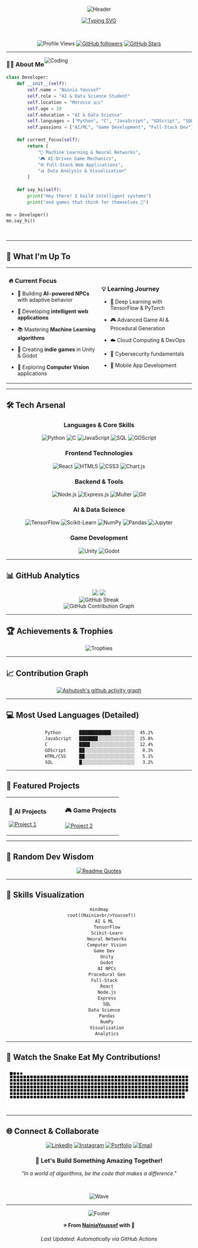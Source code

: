 <div align="center">

![Header](https://capsule-render.vercel.app/api?type=waving&color=gradient&customColorList=6,11,20&height=300&section=header&text=Nainia%20Youssef&fontSize=80&fontColor=fff&animation=fadeIn&fontAlignY=38&desc=AI%20Engineer%20%7C%20Game%20Developer%20%7C%20Data%20Scientist&descAlignY=55&descAlign=50)

</div>

<div align="center">
  
[![Typing SVG](https://readme-typing-svg.demolab.com?font=Fira+Code&weight=600&size=28&duration=3000&pause=1000&color=6366F1&center=true&vCenter=true&multiline=false&repeat=true&width=800&height=100&lines=Building+AI-Powered+Games+%F0%9F%8E%AE;Crafting+Intelligent+Applications+%F0%9F%A4%96;Turning+Data+Into+Insights+%F0%9F%93%8A;Creating+The+Future%2C+One+Line+At+A+Time+%E2%9C%A8)](https://git.io/typing-svg)

<br>

![Profile Views](https://komarev.com/ghpvc/?username=NainiaYoussef&color=6366f1&style=flat-square&label=Profile+Views)
[![GitHub followers](https://img.shields.io/github/followers/NainiaYoussef?label=Followers&style=flat-square&color=8b5cf6)](https://github.com/NainiaYoussef)
[![GitHub Stars](https://img.shields.io/github/stars/NainiaYoussef?label=Stars&style=flat-square&color=a855f7)](https://github.com/NainiaYoussef)

</div>

---

<img align="right" alt="Coding" width="400" src="https://raw.githubusercontent.com/abhisheknaiidu/abhisheknaiidu/master/code.gif">

### 👨‍💻 About Me

```python
class Developer:
    def __init__(self):
        self.name = "Nainia Youssef"
        self.role = "AI & Data Science Student"
        self.location = "Morocco 🇲🇦"
        self.age = 20
        self.education = "AI & Data Science"
        self.languages = ["Python", "C", "JavaScript", "GDScript", "SQL"]
        self.passions = ["AI/ML", "Game Development", "Full-Stack Dev"]
        
    def current_focus(self):
        return [
            "🤖 Machine Learning & Neural Networks",
            "🎮 AI-Driven Game Mechanics",
            "🌐 Full-Stack Web Applications",
            "📊 Data Analysis & Visualization"
        ]
    
    def say_hi(self):
        print("Hey there! I build intelligent systems")
        print("and games that think for themselves 🚀")

me = Developer()
me.say_hi()
```

<br clear="right"/>

---

## 🚀 What I'm Up To

<table>
  <tr>
    <td width="50%">
      
### 🔥 Current Focus

- 🎯 Building **AI-powered NPCs** with adaptive behavior
- 🌟 Developing **intelligent web applications**
- 📚 Mastering **Machine Learning algorithms**
- 🎨 Creating **indie games** in Unity & Godot
- 🔬 Exploring **Computer Vision** applications

    </td>
    <td width="50%">
      
### 💡 Learning Journey

- 🧠 Deep Learning with TensorFlow & PyTorch
- 🎮 Advanced Game AI & Procedural Generation
- ☁️ Cloud Computing & DevOps
- 🔐 Cybersecurity fundamentals
- 📱 Mobile App Development

    </td>
  </tr>
</table>

---

## 🛠️ Tech Arsenal

<div align="center">

### Languages & Core Skills
![Python](https://img.shields.io/badge/Python-3776AB?style=for-the-badge&logo=python&logoColor=white&labelColor=282c34)
![C](https://img.shields.io/badge/C-00599C?style=for-the-badge&logo=c&logoColor=white&labelColor=282c34)
![JavaScript](https://img.shields.io/badge/JavaScript-F7DF1E?style=for-the-badge&logo=javascript&logoColor=black&labelColor=282c34)
![SQL](https://img.shields.io/badge/SQL-4479A1?style=for-the-badge&logo=mysql&logoColor=white&labelColor=282c34)
![GDScript](https://img.shields.io/badge/GDScript-478CBF?style=for-the-badge&logo=godot-engine&logoColor=white&labelColor=282c34)

### Frontend Technologies
![React](https://img.shields.io/badge/React-61DAFB?style=for-the-badge&logo=react&logoColor=black&labelColor=282c34)
![HTML5](https://img.shields.io/badge/HTML5-E34F26?style=for-the-badge&logo=html5&logoColor=white&labelColor=282c34)
![CSS3](https://img.shields.io/badge/CSS3-1572B6?style=for-the-badge&logo=css3&logoColor=white&labelColor=282c34)
![Chart.js](https://img.shields.io/badge/Chart.js-FF6384?style=for-the-badge&logo=chartdotjs&logoColor=white&labelColor=282c34)

### Backend & Tools
![Node.js](https://img.shields.io/badge/Node.js-339933?style=for-the-badge&logo=nodedotjs&logoColor=white&labelColor=282c34)
![Express.js](https://img.shields.io/badge/Express.js-000000?style=for-the-badge&logo=express&logoColor=white&labelColor=282c34)
![Multer](https://img.shields.io/badge/Multer-FF6C37?style=for-the-badge&logoColor=white&labelColor=282c34)
![Git](https://img.shields.io/badge/Git-F05032?style=for-the-badge&logo=git&logoColor=white&labelColor=282c34)

### AI & Data Science
![TensorFlow](https://img.shields.io/badge/TensorFlow-FF6F00?style=for-the-badge&logo=tensorflow&logoColor=white&labelColor=282c34)
![Scikit-Learn](https://img.shields.io/badge/Scikit_Learn-F7931E?style=for-the-badge&logo=scikit-learn&logoColor=white&labelColor=282c34)
![NumPy](https://img.shields.io/badge/NumPy-013243?style=for-the-badge&logo=numpy&logoColor=white&labelColor=282c34)
![Pandas](https://img.shields.io/badge/Pandas-150458?style=for-the-badge&logo=pandas&logoColor=white&labelColor=282c34)
![Jupyter](https://img.shields.io/badge/Jupyter-F37626?style=for-the-badge&logo=jupyter&logoColor=white&labelColor=282c34)

### Game Development
![Unity](https://img.shields.io/badge/Unity-FFFFFF?style=for-the-badge&logo=unity&logoColor=black&labelColor=282c34)
![Godot](https://img.shields.io/badge/Godot-478CBF?style=for-the-badge&logo=godot-engine&logoColor=white&labelColor=282c34)

</div>

---

## 📊 GitHub Analytics

<div align="center">
  <img height="180em" src="https://github-readme-stats.vercel.app/api?username=NainiaYoussef&show_icons=true&theme=tokyonight&include_all_commits=true&count_private=true&hide_border=true&bg_color=0d1117&title_color=6366f1&icon_color=8b5cf6&text_color=c9d1d9&rank_icon=github"/>
  <img height="180em" src="https://github-readme-stats.vercel.app/api/top-langs/?username=NainiaYoussef&layout=compact&langs_count=8&theme=tokyonight&hide_border=true&bg_color=0d1117&title_color=6366f1&text_color=c9d1d9"/>
</div>

<div align="center">
  <img src="https://github-readme-streak-stats.herokuapp.com/?user=NainiaYoussef&theme=tokyonight&hide_border=true&background=0d1117&ring=6366f1&fire=8b5cf6&currStreakLabel=a855f7" alt="GitHub Streak"/>
</div>

<div align="center">
  <img src="https://github-profile-summary-cards.vercel.app/api/cards/profile-details?username=NainiaYoussef&theme=tokyonight" alt="GitHub Contribution Graph"/>
</div>

---

## 🏆 Achievements & Trophies

<div align="center">
  
![Trophies](https://github-profile-trophy.vercel.app/?username=NainiaYoussef&theme=tokyonight&no-frame=true&no-bg=true&margin-w=10&margin-h=10&column=7)

</div>

---

## 📈 Contribution Graph

<div align="center">

[![Ashutosh's github activity graph](https://github-readme-activity-graph.vercel.app/graph?username=NainiaYoussef&bg_color=0d1117&color=6366f1&line=8b5cf6&point=a855f7&area=true&hide_border=true)](https://github.com/ashutosh00710/github-readme-activity-graph)

</div>

---

## 💻 Most Used Languages (Detailed)

<div align="center">

<!--START_SECTION:waka-->
```text
Python       ████████████░░░░░░░░░  45.2%
JavaScript   ███████░░░░░░░░░░░░░░  25.8%
C            ████░░░░░░░░░░░░░░░░░  12.4%
GDScript     ██░░░░░░░░░░░░░░░░░░░   8.3%
HTML/CSS     ██░░░░░░░░░░░░░░░░░░░   5.1%
SQL          █░░░░░░░░░░░░░░░░░░░░   3.2%
```
<!--END_SECTION:waka-->

</div>

---

## 🎯 Featured Projects

<div align="center">

<table>
<tr>
<td width="50%">

### 🤖 AI Projects
[![Project 1](https://github-readme-stats.vercel.app/api/pin/?username=NainiaYoussef&repo=ai-project&theme=tokyonight&hide_border=true&bg_color=0d1117&title_color=6366f1&icon_color=8b5cf6)]([https://github.com/NainiaYousse](https://github.com/NainiaYoussef/NEXORE))

</td>
<td width="50%">

### 🎮 Game Projects
[![Project 2](https://github-readme-stats.vercel.app/api/pin/?username=NainiaYoussef&repo=game-project&theme=tokyonight&hide_border=true&bg_color=0d1117&title_color=6366f1&icon_color=8b5cf6)](https://github.com/NainiaYoussef)

</td>
</tr>
</table>

</div>

---

## 🌟 Random Dev Wisdom

<div align="center">

[![Readme Quotes](https://quotes-github-readme.vercel.app/api?type=horizontal&theme=tokyonight&quote=The+best+way+to+predict+the+future+is+to+invent+it.&author=Alan+Kay)](https://github.com/piyushsuthar/github-readme-quotes)

</div>

---

## 🎨 Skills Visualization

<div align="center">

```mermaid
mindmap
  root((Nainia<br/>Youssef))
    AI & ML
      TensorFlow
      Scikit-Learn
      Neural Networks
      Computer Vision
    Game Dev
      Unity
      Godot
      AI NPCs
      Procedural Gen
    Full-Stack
      React
      Node.js
      Express
      SQL
    Data Science
      Pandas
      NumPy
      Visualization
      Analytics
```

</div>

---

## 🐍 Watch the Snake Eat My Contributions!

<div align="center">

<picture>
  <source media="(prefers-color-scheme: dark)" srcset="https://raw.githubusercontent.com/platane/platane/output/github-contribution-grid-snake-dark.svg">
  <source media="(prefers-color-scheme: light)" srcset="https://raw.githubusercontent.com/platane/platane/output/github-contribution-grid-snake.svg">
  <img alt="github contribution grid snake animation" src="https://raw.githubusercontent.com/platane/platane/output/github-contribution-grid-snake-dark.svg">
</picture>

</div>

---

## 🌐 Connect & Collaborate

<div align="center">

[![LinkedIn](https://img.shields.io/badge/LinkedIn-0077B5?style=for-the-badge&logo=linkedin&logoColor=white)](https://linkedin.com/in/nainia-youssef)
[![Instagram](https://img.shields.io/badge/Instagram-E4405F?style=for-the-badge&logo=instagram&logoColor=white)](https://instagram.com/nainia.youssef)
[![Portfolio](https://img.shields.io/badge/Portfolio-000000?style=for-the-badge&logo=About.me&logoColor=white)](#)
[![Email](https://img.shields.io/badge/Email-D14836?style=for-the-badge&logo=gmail&logoColor=white)](mailto:your.email@example.com)

</div>

<div align="center">
  
### 💬 Let's Build Something Amazing Together!

*"In a world of algorithms, be the code that makes a difference."*

<br>

![Wave](https://raw.githubusercontent.com/mayhemantt/mayhemantt/Update/svg/Bottom.svg)

</div>

---

<div align="center">

![Footer](https://capsule-render.vercel.app/api?type=waving&color=gradient&customColorList=6,11,20&height=120&section=footer&animation=fadeIn)

**⭐ From [NainiaYoussef](https://github.com/NainiaYoussef) with 💜**

*Last Updated: Automatically via GitHub Actions*

</div>

